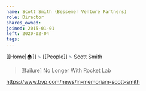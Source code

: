 ```yaml
---
name: Scott Smith (Bessemer Venture Partners)
role: Director
shares_owned: 
joined: 2015-01-01
left: 2020-02-04
tags:
---
```

[[Home|🏠]] <span style="color: LightSlateGray">></span> [[People]] <span style="color: LightSlateGray">></span> Scott Smith

>[!failure] No Longer With Rocket Lab

https://www.bvp.com/news/in-memoriam-scott-smith